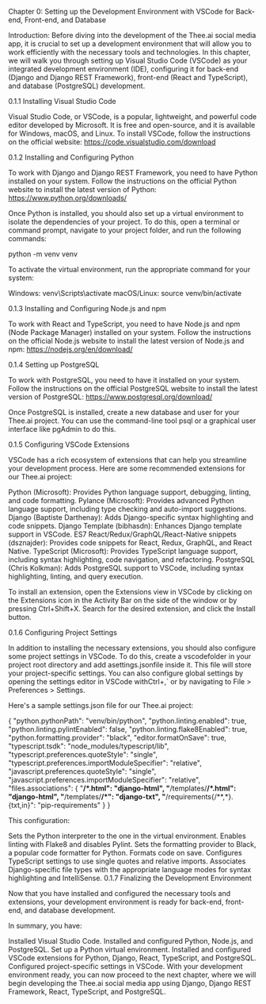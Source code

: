 Chapter 0: Setting up the Development Environment with VSCode for Back-end, Front-end, and Database

Introduction:
Before diving into the development of the Thee.ai social media app, it is crucial to set up a development environment that will allow you to work efficiently with the necessary tools and technologies. In this chapter, we will walk you through setting up Visual Studio Code (VSCode) as your integrated development environment (IDE), configuring it for back-end (Django and Django REST Framework), front-end (React and TypeScript), and database (PostgreSQL) development.

0.1.1 Installing Visual Studio Code

Visual Studio Code, or VSCode, is a popular, lightweight, and powerful code editor developed by Microsoft. It is free and open-source, and it is available for Windows, macOS, and Linux. To install VSCode, follow the instructions on the official website: https://code.visualstudio.com/download

0.1.2 Installing and Configuring Python

To work with Django and Django REST Framework, you need to have Python installed on your system. Follow the instructions on the official Python website to install the latest version of Python: https://www.python.org/downloads/

Once Python is installed, you should also set up a virtual environment to isolate the dependencies of your project. To do this, open a terminal or command prompt, navigate to your project folder, and run the following commands:

python -m venv venv

To activate the virtual environment, run the appropriate command for your system:

Windows: venv\Scripts\activate
macOS/Linux: source venv/bin/activate

0.1.3 Installing and Configuring Node.js and npm

To work with React and TypeScript, you need to have Node.js and npm (Node Package Manager) installed on your system. Follow the instructions on the official Node.js website to install the latest version of Node.js and npm: https://nodejs.org/en/download/

0.1.4 Setting up PostgreSQL

To work with PostgreSQL, you need to have it installed on your system. Follow the instructions on the official PostgreSQL website to install the latest version of PostgreSQL: https://www.postgresql.org/download/

Once PostgreSQL is installed, create a new database and user for your Thee.ai project. You can use the command-line tool psql or a graphical user interface like pgAdmin to do this.

0.1.5 Configuring VSCode Extensions

VSCode has a rich ecosystem of extensions that can help you streamline your development process. Here are some recommended extensions for our Thee.ai project:

Python (Microsoft): Provides Python language support, debugging, linting, and code formatting.
Pylance (Microsoft): Provides advanced Python language support, including type checking and auto-import suggestions.
Django (Baptiste Darthenay): Adds Django-specific syntax highlighting and code snippets.
Django Template (bibhasdn): Enhances Django template support in VSCode.
ES7 React/Redux/GraphQL/React-Native snippets (dsznajder): Provides code snippets for React, Redux, GraphQL, and React Native.
TypeScript (Microsoft): Provides TypeScript language support, including syntax highlighting, code navigation, and refactoring.
PostgreSQL (Chris Kolkman): Adds PostgreSQL support to VSCode, including syntax highlighting, linting, and query execution.

To install an extension, open the Extensions view in VSCode by clicking on the Extensions icon in the Activity Bar on the side of the window or by pressing Ctrl+Shift+X. Search for the desired extension, and click the Install button.

0.1.6 Configuring Project Settings

In addition to installing the necessary extensions, you should also configure some project settings in VSCode. To do this, create a vscodefolder in your project root directory and add asettings.jsonfile inside it. This file will store your project-specific settings. You can also configure global settings by opening the settings editor in VSCode withCtrl+,` or by navigating to File > Preferences > Settings.

Here's a sample settings.json file for our Thee.ai project:

{
  "python.pythonPath": "venv/bin/python",
  "python.linting.enabled": true,
  "python.linting.pylintEnabled": false,
  "python.linting.flake8Enabled": true,
  "python.formatting.provider": "black",
  "editor.formatOnSave": true,
  "typescript.tsdk": "node_modules/typescript/lib",
  "typescript.preferences.quoteStyle": "single",
  "typescript.preferences.importModuleSpecifier": "relative",
  "javascript.preferences.quoteStyle": "single",
  "javascript.preferences.importModuleSpecifier": "relative",
  "files.associations": {
    "**/*.html": "django-html",
    "**/templates/**/*.html": "django-html",
    "**/templates/**/*": "django-txt",
    "**/requirements{/**,*}.{txt,in}": "pip-requirements"
  }
}


This configuration:

Sets the Python interpreter to the one in the virtual environment.
Enables linting with Flake8 and disables Pylint.
Sets the formatting provider to Black, a popular code formatter for Python.
Formats code on save.
Configures TypeScript settings to use single quotes and relative imports.
Associates Django-specific file types with the appropriate language modes for syntax highlighting and IntelliSense.
0.1.7 Finalizing the Development Environment

Now that you have installed and configured the necessary tools and extensions, your development environment is ready for back-end, front-end, and database development.

In summary, you have:

Installed Visual Studio Code.
Installed and configured Python, Node.js, and PostgreSQL.
Set up a Python virtual environment.
Installed and configured VSCode extensions for Python, Django, React, TypeScript, and PostgreSQL.
Configured project-specific settings in VSCode.
With your development environment ready, you can now proceed to the next chapter, where we will begin developing the Thee.ai social media app using Django, Django REST Framework, React, TypeScript, and PostgreSQL.



